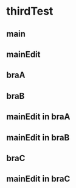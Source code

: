 # thirdTest

## main
## mainEdit
## braA
## braB
## mainEdit in braA

## mainEdit in braB
## braC
## mainEdit in braC

